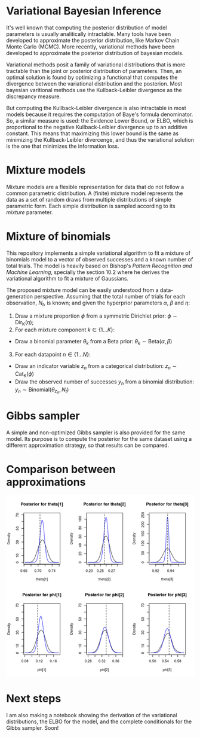 <script type="text/javascript" src="https://cdn.mathjax.org/mathjax/latest/MathJax.js?config=TeX-AMS_HTML"></script>

# Variational Bayesian Inference

It's well known that computing the posterior distribution of model parameters is
usually analitically intractable. Many tools have been developed to approximate the
posterior distribution, like Markov Chain Monte Carlo (MCMC). More recently, variational
methods have been developed to approximate the posterior distribution of bayesian models.

Variational methods posit a family of variational distributions that is more tractable
than the joint or posterior distribution of parameters. Then, an optimal solution is found
by optimizing a functional that computes the divergence between the variational distribution
and the posterion. Most bayesian varitional methods use the Kullback-Leibler divergence as
the discrepancy measure.

But computing the Kullback-Leibler divergence is also intractable in most models because it requires
the computation of Baye's formula denominator. So, a similar measure is used: the Evidence Lower Bound,
or ELBO, which is proportional to the negative Kullback-Leibler divergence up to an additive constant.
This means that maximizing this lower bound is the same as minimizing the Kullback-Leibler divercenge,
and thus the variational solution is the one that minimizes the information loss.

# Mixture models

Mixture models are a flexible representation for data that do not follow a common parametric
distribution. A (finite) mixture model represents the data as a set of random draws from 
multiple distributions of simple parametric form. Each simple distribution is sampled
according to its *mixture* parameter.

# Mixture of binomials

This repository implements a simple variational algorithm to fit a mixture of binomials model
to a vector of observed successes and a known number of total trials. The model is heavily based
on Bishop's *Pattern Recognition and Machine Learning*, specially the section 10.2 where he
derives the variational algorithm to fit a mixture of Gaussians.

The proposed mixture model can be easily understood from a data-generation perspective. Assuming
that the total number of trials for each observation, $N_t$, is known; and given
the hyperprior parameters $\alpha$, $\beta$ and $\eta$:

1. Draw a mixture proportion $\phi$ from a symmetric Dirichlet prior: $\phi \sim \mathrm{Dir_K}(\eta)$;
2. For each mixture component $k \in \{1 \ldots K\}$:
  + Draw a binomial parameter $\theta_k$ from a Beta prior: $\theta_k \sim \mathrm{Beta}(\alpha, \beta)$
3. For each datapoint $n \in \{1\ldots N\}$:
  + Draw an indicator variable $z_n$ from a categorical distribution: $z_n \sim \mathrm{Cat_K}(\phi)$
  + Draw the observed number of successes $y_n$ from a binomial distribution: $y_n \sim \mathrm{Binomial}(\theta_{z_n}, N_t)$

# Gibbs sampler

A simple and non-optimized Gibbs sampler is also provided for the same model.
Its purpose is to compute the posterior for the same dataset using a different
approximation strategy, so that results can be compared.

# Comparison between approximations

![Variational and Gibbs Posterior Approximations](./varAndGibbs.png)

# Next steps

I am also making a notebook showing the derivation of the variational distributions,
the ELBO for the model, and the complete conditionals for the Gibbs sampler. Soon!



